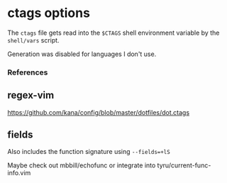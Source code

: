 # ctags options

The `ctags` file gets read into the `$CTAGS` shell environment variable by
the `shell/vars` script.

Generation was disabled for languages I don't use.

### References

## regex-vim

https://github.com/kana/config/blob/master/dotfiles/dot.ctags

## fields

Also includes the function signature using `--fields=+lS`

Maybe check out mbbill/echofunc or integrate into tyru/current-func-info.vim
